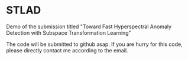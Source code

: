 # STLAD
Demo of the submission titled "Toward Fast Hyperspectral Anomaly Detection with Subspace Transformation Learning"

The code will be submitted to github asap. If  you are hurry for this code, please directly contact me according to the email.
